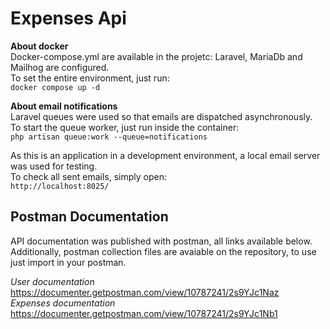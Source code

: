 # Expenses Api

**About docker** <br>
Docker-compose.yml are available in the projetc: Laravel, MariaDb and Mailhog are configured. <br>
To set the entire environment, just run: <br>
`docker compose up -d` <br>

**About email notifications** <br>
Laravel queues were used so that emails are dispatched asynchronously. <br>
To start the queue worker, just run inside the container: <br>
`php artisan queue:work --queue=notifications` <br>

As this is an application in a development environment, a local email server was used for testing. <br>
To check all sent emails, simply open: <br>
`http://localhost:8025/` <br>

## Postman Documentation
API documentation was published with postman, all links available below. <br>
Additionally, postman collection files are avaiable on the repository, to use just import in your postman. <br>

*User documentation*
https://documenter.getpostman.com/view/10787241/2s9YJc1Naz
<br>
*Expenses documentation*
https://documenter.getpostman.com/view/10787241/2s9YJc1Nb1

